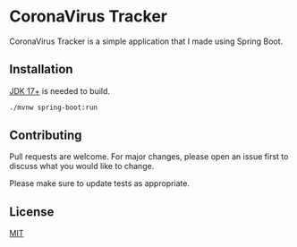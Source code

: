 # CoronaVirus Tracker

CoronaVirus Tracker is a simple application that I made using Spring Boot.

## Installation

[JDK 17+](https://www.oracle.com/java/technologies/downloads/#java18) is needed to build.

```bash
./mvnw spring-boot:run
```

## Contributing

Pull requests are welcome. For major changes, please open an issue first to discuss what you would like to change.

Please make sure to update tests as appropriate.

## License

[MIT](https://choosealicense.com/licenses/mit/)
